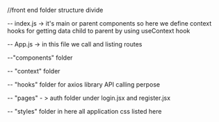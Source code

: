//front end folder structure divide

-- index.js -> it's main or parent components so here we define context hooks for getting data child to parent by using useContext hook

-- App.js -> in this file we call and listing routes

--"components" folder

-- "context" folder

-- "hooks" folder for axios library API calling perpose

-- "pages" - > auth folder under login.jsx and register.jsx

-- "styles" folder in here all application css listed here

